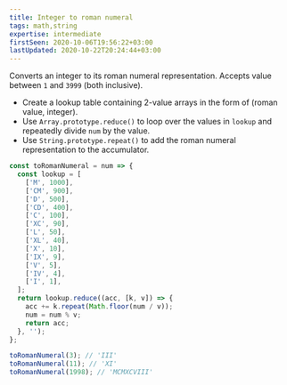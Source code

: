 ```yaml
---
title: Integer to roman numeral
tags: math,string
expertise: intermediate
firstSeen: 2020-10-06T19:56:22+03:00
lastUpdated: 2020-10-22T20:24:44+03:00
---
```


Converts an integer to its roman numeral representation.
Accepts value between `1` and `3999` (both inclusive).

- Create a lookup table containing 2-value arrays in the form of (roman value, integer).
- Use `Array.prototype.reduce()` to loop over the values in `lookup` and repeatedly divide `num` by the value.
- Use `String.prototype.repeat()` to add the roman numeral representation to the accumulator.

```js
const toRomanNumeral = num => {
  const lookup = [
    ['M', 1000],
    ['CM', 900],
    ['D', 500],
    ['CD', 400],
    ['C', 100],
    ['XC', 90],
    ['L', 50],
    ['XL', 40],
    ['X', 10],
    ['IX', 9],
    ['V', 5],
    ['IV', 4],
    ['I', 1],
  ];
  return lookup.reduce((acc, [k, v]) => {
    acc += k.repeat(Math.floor(num / v));
    num = num % v;
    return acc;
  }, '');
};
```

```js
toRomanNumeral(3); // 'III'
toRomanNumeral(11); // 'XI'
toRomanNumeral(1998); // 'MCMXCVIII'
```
